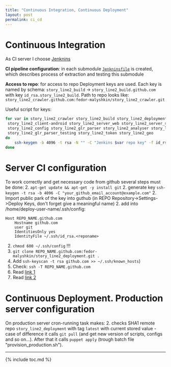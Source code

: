 ```yaml
---
title: "Continuous Integration, Continuous Deployment"
layout: post
permalink: ci_cd
---
```


# Continuous Integration
As CI server I choose [Jenknins](http://jenkins.io/)

**CI pipeline configuration**: in each submodule
 [`Jenkninsfile`](https://jenkins.io/doc/book/pipeline/jenkinsfile/) is created,
which describes process of extraction and testing this submodule

**Access to repo**: for access to repo Deployment keys are used. Each key is named by schema:
`story_line2_build` -> `story_line2_build.github.com` with key `id_rsa.story_line2_build`.
Path to repo looks like: `story_line2_crawler.github.com:fedor-malyshkin/story_line2_crawler.git`

Useful script for keys:
```sh
for var in story_line2_crawler story_line2_build story_line2_deployment \
 story_line2_client-android story_line2_server_web story_line2_server_storm story_line2_morph \
 story_line2_config story_line2_glr_parser story_line2_analyser story_line2_glr_parser_debugger \
 story_line2_glr_parser_testing story_line2_token story_line2_geo
do
    ssh-keygen -b 4096 -t rsa -N "" -C "Jenkins $var repo key" -f id_rsa.$var
done
```

# Server CI configuration
To work correctly and get necessary code from github several steps must be done:
2. `apt-get update && apt-get -y install git`
2. generate key `ssh-keygen -t rsa -b 4096 -C "your_github_email_account@example.com"`
2. Import public park of the key into guthub (in REPO Repository->Settings->Deploy Keys, don't forget give a meaningful name)
2. add into /home/deploy-user-name/.ssh/config:
```
Host REPO_NAME.github.com
	Hostname github.com
	user git
	IdentitiesOnly yes
	IdentityFile ~/.ssh/id_rsa.<reponame>
```
2. `chmod 600 ~/.ssh/config` !!!
2. `git clone REPO_NAME.github.com:fedor-malyshkin/story_line2_deployment.git .`
2. Add  `ssh-keyscan -t rsa github.com >> ~/.ssh/known_hosts`)
2. Check: `ssh -T REPO_NAME.github.com`
2. Read [link 1](https://help.github.com/articles/connecting-to-github-with-ssh/)
2. Read [link 2](https://developer.github.com/guides/managing-deploy-keys/#managing-deploy-keys)

# Continuous Deployment. Production server configuration
On production server cron-running task makes:
 2. checks SHA1 remote repo `story_line2_deployment` with tag `latest` with current stored value - case of difference it calls `git pull` (and get new version of scripts, configs and so on...). After that it calls `puppet apply` (trough batch file "provision_production.sh").


 ---
 {% include toc.md %}
